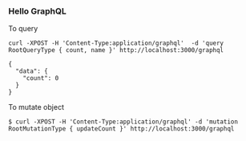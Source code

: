 ### Hello GraphQL
To query

```
curl -XPOST -H 'Content-Type:application/graphql'  -d 'query RootQueryType { count, name }' http://localhost:3000/graphql

{
  "data": {
    "count": 0
  }
}
```

To mutate object

```
$ curl -XPOST -H 'Content-Type:application/graphql' -d 'mutation RootMutationType { updateCount }' http://localhost:3000/graphql


```
